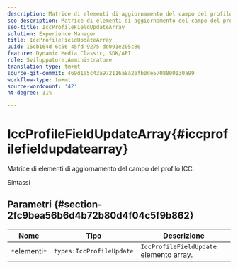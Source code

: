 ```yaml
---
description: Matrice di elementi di aggiornamento del campo del profilo ICC.
seo-description: Matrice di elementi di aggiornamento del campo del profilo ICC.
seo-title: IccProfileFieldUpdateArray
solution: Experience Manager
title: IccProfileFieldUpdateArray
uuid: 15cb164d-6c56-45fd-9275-dd091e205c80
feature: Dynamic Media Classic, SDK/API
role: Sviluppatore,Amministratore
translation-type: tm+mt
source-git-commit: 469d1a5c43a972116a8a2efb0de5708800130a99
workflow-type: tm+mt
source-wordcount: '42'
ht-degree: 11%

---
```



# IccProfileFieldUpdateArray{#iccprofilefieldupdatearray}

Matrice di elementi di aggiornamento del campo del profilo ICC.

Sintassi

## Parametri {#section-2fc9bea56b6d4b72b80d4f04c5f9b862}

| Nome | Tipo | Descrizione |
|---|---|---|
| `*`elementi`*` | `types:IccProfileUpdate` | `IccProfileFieldUpdate` elemento array. |

